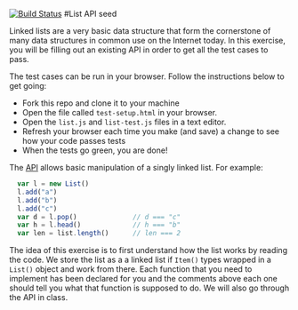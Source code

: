 [![Build Status](https://travis-ci.org/laurrain/ListApi.svg?branch=master)](https://travis-ci.org/laurrain/ListApi)
#List API seed

Linked lists are a very basic data structure that form the cornerstone of many
data structures in common use on the Internet today. In this exercise, you
will be filling out an existing API in order to get all the test cases to
pass.

The test cases can be run in your browser. Follow the
instructions below to get going:

* Fork this repo and clone it to your machine
* Open the file called `test-setup.html` in your browser.
* Open the ```list.js``` and ```list-test.js``` files in a text editor.
* Refresh your browser each time you make (and save) a change to see how your code passes tests
* When the tests go green, you are done!

The [API](http://en.wikipedia.org/wiki/Application_programming_interface)
allows basic manipulation of a singly linked list. For example:

```javascript
  var l = new List()
  l.add("a")
  l.add("b")
  l.add("c")
  var d = l.pop()              // d === "c"
  var h = l.head()             // h === "b"
  var len = list.length()      // len === 2

```

The idea of this exercise is to first understand how the list works by reading
the code. We store the list as a a linked list if ```Item()``` types wrapped
in a ```List()``` object and work from there. Each function that you need to
implement has been declared for you and the comments above each one should
tell you what that function is supposed to do. We will also go through the API
in class.


